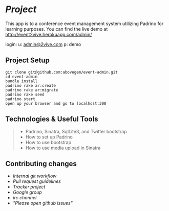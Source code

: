 # _Project_
This app is to a conference event management system utilizing Padrino for learning purposes. You can find the live demo at http://event2vive.herokuapp.com/admin/

login:
u: admin@2vive.com
p: demo

## Project Setup


    git clone git@github.com:abovegem/event-admin.git
    cd event-admin
    bundle install
    padrino rake ar:create
    padrino rake ar:migrate
    padrino rake seed
    padrino start
    open up your browser and go to localhost:300

## Technologies & Useful Tools
> - Padrino, Sinatra, SqlLite3, and Twitter bootstrap
> - How to set up Padrino
> - How to use bootstrap
> - How to use media upload in Sinatra

## Contributing changes

- _Internal git workflow_
- _Pull request guidelines_
- _Tracker project_
- _Google group_
- _irc channel_
- _"Please open github issues"_

    


